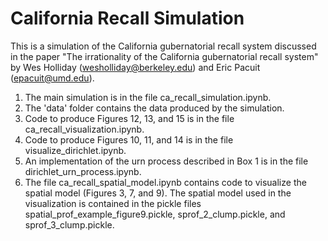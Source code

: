 # California Recall Simulation

This is a simulation of the California gubernatorial recall system discussed in the paper "The irrationality of the California gubernatorial recall system" by Wes Holliday (wesholliday@berkeley.edu) and Eric Pacuit (epacuit@umd.edu).

1. The main simulation is in the file ca_recall_simulation.ipynb.
2. The 'data' folder contains the data produced by the simulation.
3. Code to produce Figures 12, 13, and 15 is in the file ca_recall_visualization.ipynb.
4. Code to produce Figures 10, 11, and 14 is in the file visualize_dirichlet.ipynb.
5. An implementation of the urn process described in Box 1 is in the file dirichlet_urn_process.ipynb.
6. The file ca_recall_spatial_model.ipynb contains code to visualize the spatial model (Figures 3, 7, and 9). The spatial model used in the visualization is contained in the pickle files spatial_prof_example_figure9.pickle, sprof_2_clump.pickle, and sprof_3_clump.pickle.

